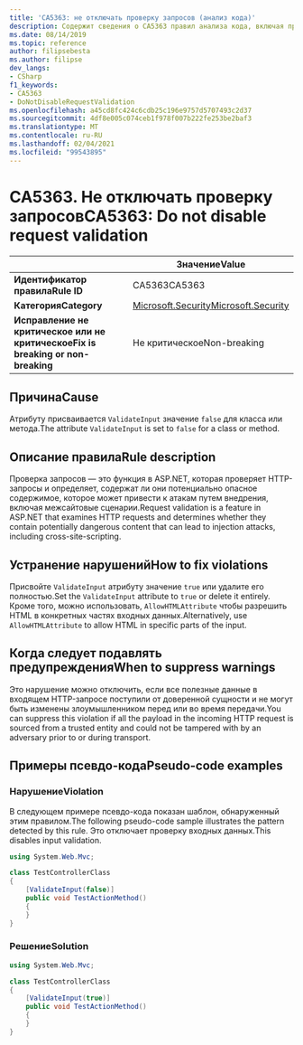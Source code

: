 ```yaml
---
title: 'CA5363: не отключать проверку запросов (анализ кода)'
description: Содержит сведения о CA5363 правил анализа кода, включая причины, способы устранения нарушений и время их подавления.
ms.date: 08/14/2019
ms.topic: reference
author: filipsebesta
ms.author: filipse
dev_langs:
- CSharp
f1_keywords:
- CA5363
- DoNotDisableRequestValidation
ms.openlocfilehash: a45cd8fc424c6cdb25c196e9757d5707493c2d37
ms.sourcegitcommit: 4df8e005c074ceb1f978f007b222fe253be2baf3
ms.translationtype: MT
ms.contentlocale: ru-RU
ms.lasthandoff: 02/04/2021
ms.locfileid: "99543895"
---
```

# <a name="ca5363-do-not-disable-request-validation"></a><span data-ttu-id="03561-103">CA5363. Не отключать проверку запросов</span><span class="sxs-lookup"><span data-stu-id="03561-103">CA5363: Do not disable request validation</span></span>

| | <span data-ttu-id="03561-104">Значение</span><span class="sxs-lookup"><span data-stu-id="03561-104">Value</span></span> |
|-|-|
| <span data-ttu-id="03561-105">**Идентификатор правила**</span><span class="sxs-lookup"><span data-stu-id="03561-105">**Rule ID**</span></span> |<span data-ttu-id="03561-106">CA5363</span><span class="sxs-lookup"><span data-stu-id="03561-106">CA5363</span></span>|
| <span data-ttu-id="03561-107">**Категория**</span><span class="sxs-lookup"><span data-stu-id="03561-107">**Category**</span></span> |[<span data-ttu-id="03561-108">Microsoft.Security</span><span class="sxs-lookup"><span data-stu-id="03561-108">Microsoft.Security</span></span>](security-warnings.md)|
| <span data-ttu-id="03561-109">**Исправление не критическое или не критическое**</span><span class="sxs-lookup"><span data-stu-id="03561-109">**Fix is breaking or non-breaking**</span></span> |<span data-ttu-id="03561-110">Не критическое</span><span class="sxs-lookup"><span data-stu-id="03561-110">Non-breaking</span></span>|

## <a name="cause"></a><span data-ttu-id="03561-111">Причина</span><span class="sxs-lookup"><span data-stu-id="03561-111">Cause</span></span>

<span data-ttu-id="03561-112">Атрибуту присваивается `ValidateInput` значение `false` для класса или метода.</span><span class="sxs-lookup"><span data-stu-id="03561-112">The attribute `ValidateInput` is set to `false` for a class or method.</span></span>

## <a name="rule-description"></a><span data-ttu-id="03561-113">Описание правила</span><span class="sxs-lookup"><span data-stu-id="03561-113">Rule description</span></span>

<span data-ttu-id="03561-114">Проверка запросов — это функция в ASP.NET, которая проверяет HTTP-запросы и определяет, содержат ли они потенциально опасное содержимое, которое может привести к атакам путем внедрения, включая межсайтовые сценарии.</span><span class="sxs-lookup"><span data-stu-id="03561-114">Request validation is a feature in ASP.NET that examines HTTP requests and determines whether they contain potentially dangerous content that can lead to injection attacks, including cross-site-scripting.</span></span>

## <a name="how-to-fix-violations"></a><span data-ttu-id="03561-115">Устранение нарушений</span><span class="sxs-lookup"><span data-stu-id="03561-115">How to fix violations</span></span>

<span data-ttu-id="03561-116">Присвойте `ValidateInput` атрибуту значение `true` или удалите его полностью.</span><span class="sxs-lookup"><span data-stu-id="03561-116">Set the `ValidateInput` attribute to `true` or delete it entirely.</span></span> <span data-ttu-id="03561-117">Кроме того, можно использовать, `AllowHTMLAttribute` чтобы разрешить HTML в конкретных частях входных данных.</span><span class="sxs-lookup"><span data-stu-id="03561-117">Alternatively, use `AllowHTMLAttribute` to allow HTML in specific parts of the input.</span></span>

## <a name="when-to-suppress-warnings"></a><span data-ttu-id="03561-118">Когда следует подавлять предупреждения</span><span class="sxs-lookup"><span data-stu-id="03561-118">When to suppress warnings</span></span>

<span data-ttu-id="03561-119">Это нарушение можно отключить, если все полезные данные в входящем HTTP-запросе поступили от доверенной сущности и не могут быть изменены злоумышленником перед или во время передачи.</span><span class="sxs-lookup"><span data-stu-id="03561-119">You can suppress this violation if all the payload in the incoming HTTP request is sourced from a trusted entity and could not be tampered with by an adversary prior to or during transport.</span></span>

## <a name="pseudo-code-examples"></a><span data-ttu-id="03561-120">Примеры псевдо-кода</span><span class="sxs-lookup"><span data-stu-id="03561-120">Pseudo-code examples</span></span>

### <a name="violation"></a><span data-ttu-id="03561-121">Нарушение</span><span class="sxs-lookup"><span data-stu-id="03561-121">Violation</span></span>

<span data-ttu-id="03561-122">В следующем примере псевдо-кода показан шаблон, обнаруженный этим правилом.</span><span class="sxs-lookup"><span data-stu-id="03561-122">The following pseudo-code sample illustrates the pattern detected by this rule.</span></span>
<span data-ttu-id="03561-123">Это отключает проверку входных данных.</span><span class="sxs-lookup"><span data-stu-id="03561-123">This disables input validation.</span></span>

```csharp
using System.Web.Mvc;

class TestControllerClass
{
    [ValidateInput(false)]
    public void TestActionMethod()
    {
    }
}
```

### <a name="solution"></a><span data-ttu-id="03561-124">Решение</span><span class="sxs-lookup"><span data-stu-id="03561-124">Solution</span></span>

```csharp
using System.Web.Mvc;

class TestControllerClass
{
    [ValidateInput(true)]
    public void TestActionMethod()
    {
    }
}
```
